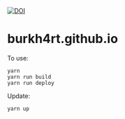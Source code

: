 [![DOI](https://www.zenodo.org/badge/93095358.svg)](https://www.zenodo.org/badge/latestdoi/93095358)

# burkh4rt.github.io

To use:

```
yarn
yarn run build
yarn run deploy
```

Update:

```
yarn up
```
